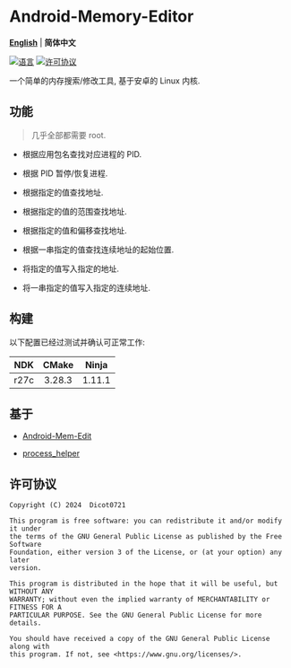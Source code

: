 # Android-Memory-Editor

**[English](./README.md)** | **简体中文**

[![语言](https://img.shields.io/github/languages/top/Dicot0721/Android-Memory-Editor)]()
[![许可协议](https://img.shields.io/github/license/Dicot0721/Android-Memory-Editor)
](https://www.gnu.org/licenses/gpl-3.0.html)

一个简单的内存搜索/修改工具, 基于安卓的 Linux 内核.


## 功能

> 几乎全部都需要 root.

- 根据应用包名查找对应进程的 PID.

- 根据 PID 暂停/恢复进程.

- 根据指定的值查找地址.

- 根据指定的值的范围查找地址.

- 根据指定的值和偏移查找地址.

- 根据一串指定的值查找连续地址的起始位置.

- 将指定的值写入指定的地址.

- 将一串指定的值写入指定的连续地址.


## 构建

以下配置已经过测试并确认可正常工作:

| NDK |CMake |Ninja |
|:---:|:----:|:----:|
|r27c |3.28.3|1.11.1|


## 基于

- [Android-Mem-Edit](https://github.com/mrcang09/Android-Mem-Edit)

- [process_helper](https://gitee.com/liudegui/process_helper)


## 许可协议

```
Copyright (C) 2024  Dicot0721

This program is free software: you can redistribute it and/or modify it under
the terms of the GNU General Public License as published by the Free Software
Foundation, either version 3 of the License, or (at your option) any later
version.

This program is distributed in the hope that it will be useful, but WITHOUT ANY
WARRANTY; without even the implied warranty of MERCHANTABILITY or FITNESS FOR A
PARTICULAR PURPOSE. See the GNU General Public License for more details.

You should have received a copy of the GNU General Public License along with
this program. If not, see <https://www.gnu.org/licenses/>.
```
